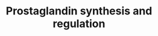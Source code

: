 ---
annotations:
- type: Pathway Ontology
  value: prostaglandin biosynthetic pathway
- type: Pathway Ontology
  value: prostaglandin signaling pathway
authors:
- MaintBot
- Egonw
- Lindarieswijk
- Eweitz
description: ''
last-edited: 2021-05-24
organisms:
- Gallus gallus
redirect_from:
- /index.php/Pathway:WP767
- /instance/WP767
schema-jsonld:
- '@context': https://schema.org/
  '@id': https://wikipathways.github.io/pathways/WP767.html
  '@type': Dataset
  creator:
    '@type': Organization
    name: WikiPathways
  description: ''
  keywords:
  - S100A10
  - PTGER2
  - PTGDR
  - PTGDS
  - ANXA8
  - Prostaglandin H2
  - PTGER3
  - PTGS2
  - EDNRA
  - PTGIR
  - Arachidonic Acid
  - EDNRB
  - CYP11A1
  - SCGB1A1
  - Progesterone
  - Calcium
  - HPGD
  - TXA2
  - ANXA1
  - PLA2G4A
  - PTGER1
  - HSD11B2
  - S100A6
  - PGF2a
  - ANXA6
  - PRL
  - PGI2
  - EDN1
  - PTGER4
  - HSD11B1
  - ANXA3
  - PTGFR
  - PTGIS
  - ANXA2
  - TBXAS1
  - Cortisol
  - ANXA4
  - PGE2
  - PTGS1
  - ANXA5
  license: CC0
  name: Prostaglandin synthesis and regulation
seo: CreativeWork
title: Prostaglandin synthesis and regulation
wpid: WP767
---